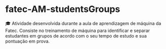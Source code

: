 # fatec-AM-studentsGroups
🎓 Atividade desenvolvida durante a aula de aprendizagem de máquina da Fatec. Consiste no treinamento de máquina para identificar e separar estudantes em grupos de acordo com o seu tempo de estudo e sua pontuação em prova.
